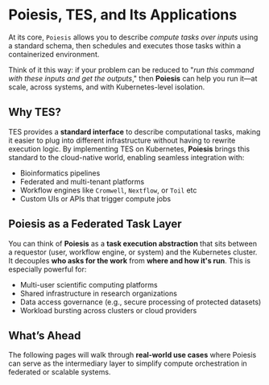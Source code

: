 # Poiesis, TES, and Its Applications

At its core, `Poiesis` allows you to describe *compute tasks over inputs* using
a standard schema, then schedules and executes those tasks within a
containerized environment.

Think of it this way: if your problem can be reduced to "*run this command with
these inputs and get the outputs*," then **Poiesis** can help you run it—at
scale, across systems, and with Kubernetes-level isolation.

## Why TES?

TES provides a **standard interface** to describe computational tasks, making
it easier to plug into different infrastructure without having to rewrite
execution logic. By implementing TES on Kubernetes, **Poiesis** brings this
standard to the cloud-native world, enabling seamless integration with:

- Bioinformatics pipelines
- Federated and multi-tenant platforms
- Workflow engines like `Cromwell`, `Nextflow`, or `Toil` etc
- Custom UIs or APIs that trigger compute jobs

## Poiesis as a Federated Task Layer

You can think of **Poiesis** as a **task execution abstraction** that sits
between a requestor (user, workflow engine, or system) and the Kubernetes
cluster. It decouples **who asks for the work** from **where and how it's run**.
This is especially powerful for:

- Multi-user scientific computing platforms
- Shared infrastructure in research organizations
- Data access governance (e.g., secure processing of protected datasets)
- Workload bursting across clusters or cloud providers

## What’s Ahead

The following pages will walk through **real-world use cases** where Poiesis can
serve as the intermediary layer to simplify compute orchestration in federated
or scalable systems.
